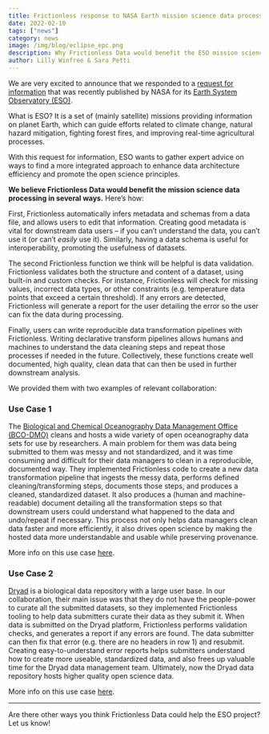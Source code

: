 ```yaml
---
title: Frictionless response to NASA Earth mission science data processing
date: 2022-02-10
tags: ["news"]
category: news
image: /img/blog/eclipse_epc.png
description: Why Frictionless Data would benefit the ESO mission science data processing in its effort to find a more integrated approach to enhance data architecture efficiency and promote the open science principles...
author: Lilly Winfree & Sara Petti
---
```

We are very excited to announce that we responded to a [request for information](https://sam.gov/opp/869f4051df38475591fa48fce5b0868d/view) that was recently published by NASA for its [Earth System Observatory (ESO)](https://science.nasa.gov/earth-science/earth-system-observatory).

What is ESO? It is a set of (mainly satellite) missions providing information on planet Earth, which can guide efforts related to climate change, natural hazard mitigation, fighting forest fires, and improving real-time agricultural processes. 

With this request for information, ESO wants to gather expert advice on ways to find a more integrated approach to enhance data architecture efficiency and promote the open science principles.

**We believe Frictionless Data would benefit the mission science data processing in several ways.** Here’s how:

First, Frictionless automatically infers metadata and schemas from a data file, and allows users to edit that information. Creating good metadata is vital for downstream data users – if you can’t understand the data, you can’t use it (or can’t *easily* use it). Similarly, having a data schema is useful for interoperability, promoting the usefulness of datasets. 

The second Frictionless function we think will be helpful is data validation. Frictionless validates both the structure and content of a dataset, using built-in and custom checks. For instance, Frictionless will check for missing values, incorrect data types, or other constraints (e.g. temperature data points that exceed a certain threshold). If any errors are detected, Frictionless will generate a report for the user detailing the error so the user can fix the data during processing. 

Finally, users can write reproducible data transformation pipelines with Frictionless. Writing declarative transform pipelines allows humans and machines to understand the data cleaning steps and repeat those processes if needed in the future. Collectively, these functions create well documented, high quality, clean data that can then be used in further downstream analysis.

We provided them with two examples of relevant collaboration:

### Use Case 1

The [Biological and Chemical Oceanography Data Management Office (BCO-DMO)](https://www.bco-dmo.org/) cleans and hosts a wide variety of open oceanography data sets for use by researchers. A main problem for them was data being submitted to them was messy and not standardized, and it was time consuming and difficult for their data managers to clean in a reproducible, documented way. They implemented Frictionless code to create a new data transformation pipeline that ingests the messy data, performs defined cleaning/transforming steps, documents those steps, and produces a cleaned, standardized dataset. It also produces a (human and machine-readable) document detailing all the transformation steps so that downstream users could understand what happened to the data and undo/repeat if necessary. This process not only helps data managers clean data faster and more efficiently, it also drives open science by making the hosted data more understandable and usable while preserving provenance.

More info on this use case [here](https://frictionlessdata.io/blog/2020/02/10/frictionless-data-pipelines-for-open-ocean/).

### Use Case 2 

[Dryad](https://datadryad.org/stash) is a biological data repository with a large user base. In our collaboration, their main issue was that they do not have the people-power to curate all the submitted datasets, so they implemented Frictionless tooling to help data submitters curate their data as they submit it. When data is submitted on the Dryad platform, Frictionless performs validation checks, and generates a report if any errors are found. The data submitter can then fix that error (e.g. there are no headers in row 1) and resubmit. Creating easy-to-understand error reports helps submitters understand how to create more useable, standardized data, and also frees up valuable time for the Dryad data management team. Ultimately, now the Dryad data repository hosts higher quality open science data.

More info on this use case [here](https://frictionlessdata.io/blog/2021/08/09/dryad-pilot/).

***

 Are there other ways you think Frictionless Data could help the ESO project? Let us know!
